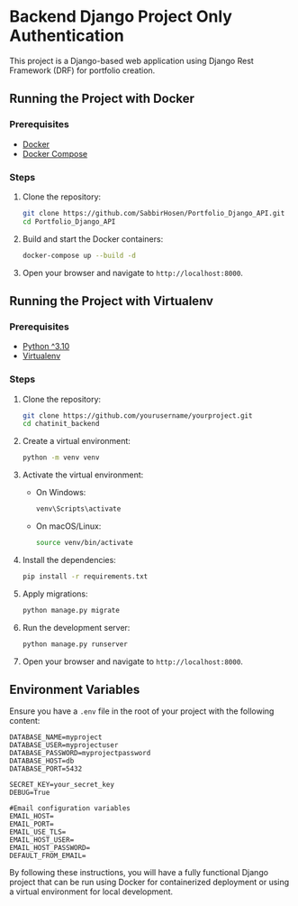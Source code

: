 

# Backend Django Project Only Authentication

This project is a Django-based web application using Django Rest Framework (DRF) for portfolio creation.

## Running the Project with Docker

### Prerequisites

- [Docker](https://www.docker.com/get-started)
- [Docker Compose](https://docs.docker.com/compose/install/)

### Steps

1. Clone the repository:
   ```bash
   git clone https://github.com/SabbirHosen/Portfolio_Django_API.git
   cd Portfolio_Django_API
   ```

2. Build and start the Docker containers:
   ```bash
   docker-compose up --build -d
   ```

3. Open your browser and navigate to `http://localhost:8000`.

## Running the Project with Virtualenv

### Prerequisites

- [Python ^3.10](https://www.python.org/downloads/)
- [Virtualenv](https://pypi.org/project/virtualenv/)

### Steps

1. Clone the repository:
   ```bash
   git clone https://github.com/yourusername/yourproject.git
   cd chatinit_backend
   ```

2. Create a virtual environment:
   ```bash
   python -m venv venv
   ```

3. Activate the virtual environment:
   - On Windows:
     ```bash
     venv\Scripts\activate
     ```
   - On macOS/Linux:
     ```bash
     source venv/bin/activate
     ```

4. Install the dependencies:
   ```bash
   pip install -r requirements.txt
   ```

5. Apply migrations:
   ```bash
   python manage.py migrate
   ```

6. Run the development server:
   ```bash
   python manage.py runserver
   ```

7. Open your browser and navigate to `http://localhost:8000`.

## Environment Variables

Ensure you have a `.env` file in the root of your project with the following content:

```dotenv
DATABASE_NAME=myproject
DATABASE_USER=myprojectuser
DATABASE_PASSWORD=myprojectpassword
DATABASE_HOST=db
DATABASE_PORT=5432

SECRET_KEY=your_secret_key
DEBUG=True

#Email configuration variables
EMAIL_HOST=
EMAIL_PORT=
EMAIL_USE_TLS=
EMAIL_HOST_USER=
EMAIL_HOST_PASSWORD=
DEFAULT_FROM_EMAIL=
```

By following these instructions, you will have a fully functional Django project that can be run using Docker for containerized deployment or using a virtual environment for local development.